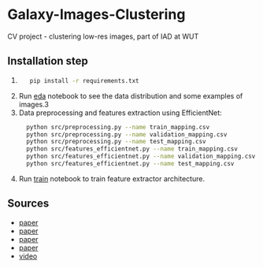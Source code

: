 # Galaxy-Images-Clustering
CV project - clustering low-res images, part of IAD at WUT


## Installation step

1. ```bash
      pip install -r requirements.txt
   ```
2. Run [eda](./notebooks/eda.ipynb) notebook to see the data distribution and some examples of images.3
3. Data preprocessing and features extraction using EfficientNet:
    ```bash
      python src/preprocessing.py --name train_mapping.csv
      python src/preprocessing.py --name validation_mapping.csv
      python src/preprocessing.py --name test_mapping.csv
      python src/features_efficientnet.py --name train_mapping.csv
      python src/features_efficientnet.py --name validation_mapping.csv
      python src/features_efficientnet.py --name test_mapping.csv
   ```
4. Run [train](./notebooks/features.ipynb) notebook to train feature extractor architecture.

## Sources
- [paper](https://arxiv.org/pdf/2311.14157)
- [paper](https://arxiv.org/pdf/2103.09382)
- [paper](https://arxiv.org/pdf/2304.12210)
- [paper](https://arxiv.org/pdf/1906.02864v1)
- [video](https://www.youtube.com/watch?feature=shared&fbclid=IwAR31M6TBsaNHr5Rn3Gqa22CCw5dr72F6hhIL1loLrt14kLzjpTq2XQdhq8M&v=TI0-S-Nco_A)